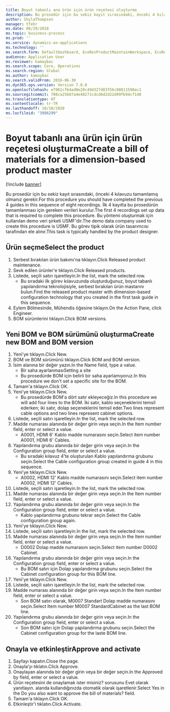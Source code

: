 ```yaml
---
title: Boyut tabanlı ana ürün için ürün reçetesi oluşturma
description: Bu prosedür için bu sekiz kayıt sırasındaki, önceki 4 kılavuzu tamamlamış olmanız gerekir.
author: ShylaThompson
manager: tfehr
ms.date: 08/29/2018
ms.topic: business-process
ms.prod: ''
ms.service: dynamics-ax-applications
ms.technology: ''
ms.search.form: DefaultDashboard, EcoResProductMaintainWorkspace, EcoResProductOpenCasesFormPart, EcoResProductDetailsExtended, BOMConsistOf, BOMTable, InventItemIdLookupSimple, HcmWorkerLookUp
audience: Application User
ms.reviewer: kamaybac
ms.search.scope: Core, Operations
ms.search.region: Global
ms.author: kamaybac
ms.search.validFrom: 2016-06-30
ms.dyn365.ops.version: Version 7.0.0
ms.openlocfilehash: e7961cfb4ad0e20c49d327d83f56c08811598ac1
ms.sourcegitcommit: 708ca25687a4e48271cdcd6d2d22d99fb94cf140
ms.translationtype: HT
ms.contentlocale: tr-TR
ms.lasthandoff: 10/10/2020
ms.locfileid: "3986299"
---
```

# <a name="create-a-bill-of-materials-for-a-dimension-based-product-master"></a><span data-ttu-id="583e7-103">Boyut tabanlı ana ürün için ürün reçetesi oluşturma</span><span class="sxs-lookup"><span data-stu-id="583e7-103">Create a bill of materials for a dimension-based product master</span></span>

[!include [banner](../../includes/banner.md)]

<span data-ttu-id="583e7-104">Bu prosedür için bu sekiz kayıt sırasındaki, önceki 4 kılavuzu tamamlamış olmanız gerekir.</span><span class="sxs-lookup"><span data-stu-id="583e7-104">For this procedure you should have completed the previous 4 guides in this sequence of eight recordings.</span></span> <span data-ttu-id="583e7-105">İlk 4 kayıtta bu prosedürün tamamlanması için gereken verileri kurulur.</span><span class="sxs-lookup"><span data-stu-id="583e7-105">The first 4 recordings set up data that is required to complete this procedure.</span></span> <span data-ttu-id="583e7-106">Bu yöntemi oluşturmak için kullanılan demo veri şirketi USMF'dir.</span><span class="sxs-lookup"><span data-stu-id="583e7-106">The demo data company used to create this procedure is USMF.</span></span> <span data-ttu-id="583e7-107">Bu görev tipik olarak ürün tasarımcısı tarafından ele alınır.</span><span class="sxs-lookup"><span data-stu-id="583e7-107">This task is typically handled by the product designer.</span></span>


## <a name="select-the-product"></a><span data-ttu-id="583e7-108">Ürün seçme</span><span class="sxs-lookup"><span data-stu-id="583e7-108">Select the product</span></span>
1. <span data-ttu-id="583e7-109">Serbest bırakılan ürün bakımı'na tıklayın.</span><span class="sxs-lookup"><span data-stu-id="583e7-109">Click Released product maintenance.</span></span>
2. <span data-ttu-id="583e7-110">Sevk edilen ürünler'e tıklayın.</span><span class="sxs-lookup"><span data-stu-id="583e7-110">Click Released products.</span></span>
3. <span data-ttu-id="583e7-111">Listede, seçili satırı işaretleyin.</span><span class="sxs-lookup"><span data-stu-id="583e7-111">In the list, mark the selected row.</span></span>
    * <span data-ttu-id="583e7-112">Bu sıradaki ilk görev kılavuzunda oluşturduğunuz, boyut tabanlı yapılandırma teknolojisiyle, serbest bırakılan ürün mastarını bulun.</span><span class="sxs-lookup"><span data-stu-id="583e7-112">Find the released product master with dimension-based configuration technology that you created in the first task guide in this sequence.</span></span>  
4. <span data-ttu-id="583e7-113">Eylem Bölmesinde, Mühendis öğesine tıklayın.</span><span class="sxs-lookup"><span data-stu-id="583e7-113">On the Action Pane, click Engineer.</span></span>
5. <span data-ttu-id="583e7-114">BOM sürümlerini tıklayın.</span><span class="sxs-lookup"><span data-stu-id="583e7-114">Click BOM versions.</span></span>

## <a name="create-new-bom-and-bom-version"></a><span data-ttu-id="583e7-115">Yeni BOM ve BOM sürümünü oluşturma</span><span class="sxs-lookup"><span data-stu-id="583e7-115">Create new BOM and BOM version</span></span>
1. <span data-ttu-id="583e7-116">Yeni'ye tıklayın.</span><span class="sxs-lookup"><span data-stu-id="583e7-116">Click New.</span></span>
2. <span data-ttu-id="583e7-117">BOM ve BOM sürümünü tıklayın.</span><span class="sxs-lookup"><span data-stu-id="583e7-117">Click BOM and BOM version.</span></span>
3. <span data-ttu-id="583e7-118">İsim alanına bir değer yazın.</span><span class="sxs-lookup"><span data-stu-id="583e7-118">In the Name field, type a value.</span></span>
    * <span data-ttu-id="583e7-119">Bir saha ayarlanması</span><span class="sxs-lookup"><span data-stu-id="583e7-119">Setting a site</span></span>  
    * <span data-ttu-id="583e7-120">Bu prosedürde BOM için belirli bir saha ayarlamıyoruz.</span><span class="sxs-lookup"><span data-stu-id="583e7-120">In this procedure we don't set a specific site for the BOM.</span></span>  
4. <span data-ttu-id="583e7-121">Tamam'a tıklayın.</span><span class="sxs-lookup"><span data-stu-id="583e7-121">Click OK.</span></span>
5. <span data-ttu-id="583e7-122">Yeni'ye tıklayın.</span><span class="sxs-lookup"><span data-stu-id="583e7-122">Click New.</span></span>
    * <span data-ttu-id="583e7-123">Bu prosedürde BOM'a dört satır ekleyeceğiz.</span><span class="sxs-lookup"><span data-stu-id="583e7-123">In this procedure we will add four lines to the BOM.</span></span> <span data-ttu-id="583e7-124">İki satır, kablo seçeneklerini temsil ederken; iki satır, dolap seçeneklerini temsil eder.</span><span class="sxs-lookup"><span data-stu-id="583e7-124">Two lines represent cable options and two lines represent cabinet options.</span></span>  
6. <span data-ttu-id="583e7-125">Listede, seçili satırı işaretleyin.</span><span class="sxs-lookup"><span data-stu-id="583e7-125">In the list, mark the selected row.</span></span>
7. <span data-ttu-id="583e7-126">Madde numarası alanında bir değer girin veya seçin.</span><span class="sxs-lookup"><span data-stu-id="583e7-126">In the Item number field, enter or select a value.</span></span>
    * <span data-ttu-id="583e7-127">A0001, HDMI 6' Kablo madde numarasını seçin.</span><span class="sxs-lookup"><span data-stu-id="583e7-127">Select item number A0001, HDMI 6' Cables.</span></span>  
8. <span data-ttu-id="583e7-128">Yapılandırma grubu alanında bir değer girin veya seçin.</span><span class="sxs-lookup"><span data-stu-id="583e7-128">In the Configuration group field, enter or select a value.</span></span>
    * <span data-ttu-id="583e7-129">Bu sıradaki kılavuz 4'te oluşturulan Kablo yapılandırma grubunu seçin.</span><span class="sxs-lookup"><span data-stu-id="583e7-129">Select the Cable configuration group created in guide 4 in this sequence.</span></span>  
9. <span data-ttu-id="583e7-130">Yeni'ye tıklayın.</span><span class="sxs-lookup"><span data-stu-id="583e7-130">Click New.</span></span>
    * <span data-ttu-id="583e7-131">A0002, HDMI 12' Kablo madde numarasını seçin.</span><span class="sxs-lookup"><span data-stu-id="583e7-131">Select item number A0002, HDMI 12' Cables.</span></span>  
10. <span data-ttu-id="583e7-132">Listede, seçili satırı işaretleyin.</span><span class="sxs-lookup"><span data-stu-id="583e7-132">In the list, mark the selected row.</span></span>
11. <span data-ttu-id="583e7-133">Madde numarası alanında bir değer girin veya seçin.</span><span class="sxs-lookup"><span data-stu-id="583e7-133">In the Item number field, enter or select a value.</span></span>
12. <span data-ttu-id="583e7-134">Yapılandırma grubu alanında bir değer girin veya seçin.</span><span class="sxs-lookup"><span data-stu-id="583e7-134">In the Configuration group field, enter or select a value.</span></span>
    * <span data-ttu-id="583e7-135">Kablo yapılandırma grubunu tekrar seçin.</span><span class="sxs-lookup"><span data-stu-id="583e7-135">Select the Cable configuration group again.</span></span>  
13. <span data-ttu-id="583e7-136">Yeni'ye tıklayın.</span><span class="sxs-lookup"><span data-stu-id="583e7-136">Click New.</span></span>
14. <span data-ttu-id="583e7-137">Listede, seçili satırı işaretleyin.</span><span class="sxs-lookup"><span data-stu-id="583e7-137">In the list, mark the selected row.</span></span>
15. <span data-ttu-id="583e7-138">Madde numarası alanında bir değer girin veya seçin.</span><span class="sxs-lookup"><span data-stu-id="583e7-138">In the Item number field, enter or select a value.</span></span>
    * <span data-ttu-id="583e7-139">D0002 Dolap madde numarasını seçin.</span><span class="sxs-lookup"><span data-stu-id="583e7-139">Select item number D0002 Cabinet.</span></span>  
16. <span data-ttu-id="583e7-140">Yapılandırma grubu alanında bir değer girin veya seçin.</span><span class="sxs-lookup"><span data-stu-id="583e7-140">In the Configuration group field, enter or select a value.</span></span>
    * <span data-ttu-id="583e7-141">Bu BOM satırı için Dolap yapılandırma grubunu seçin.</span><span class="sxs-lookup"><span data-stu-id="583e7-141">Select the Cabinet configuration group for this BOM line.</span></span>  
17. <span data-ttu-id="583e7-142">Yeni'ye tıklayın.</span><span class="sxs-lookup"><span data-stu-id="583e7-142">Click New.</span></span>
18. <span data-ttu-id="583e7-143">Listede, seçili satırı işaretleyin.</span><span class="sxs-lookup"><span data-stu-id="583e7-143">In the list, mark the selected row.</span></span>
19. <span data-ttu-id="583e7-144">Madde numarası alanında bir değer girin veya seçin.</span><span class="sxs-lookup"><span data-stu-id="583e7-144">In the Item number field, enter or select a value.</span></span>
    * <span data-ttu-id="583e7-145">Son BOM satırı olarak, M0007 Standart Dolap madde numarasını seçin.</span><span class="sxs-lookup"><span data-stu-id="583e7-145">Select Item number M0007 StandardCabinet as the last BOM line.</span></span>  
20. <span data-ttu-id="583e7-146">Yapılandırma grubu alanında bir değer girin veya seçin.</span><span class="sxs-lookup"><span data-stu-id="583e7-146">In the Configuration group field, enter or select a value.</span></span>
    * <span data-ttu-id="583e7-147">Son BOM satırı için Dolap yapılandırma grubunu seçin.</span><span class="sxs-lookup"><span data-stu-id="583e7-147">Select the Cabinet configuration group for the laste BOM line.</span></span>  

## <a name="approve-and-activate"></a><span data-ttu-id="583e7-148">Onayla ve etkinleştir</span><span class="sxs-lookup"><span data-stu-id="583e7-148">Approve and activate</span></span>
1. <span data-ttu-id="583e7-149">Sayfayı kapatın.</span><span class="sxs-lookup"><span data-stu-id="583e7-149">Close the page.</span></span>
2. <span data-ttu-id="583e7-150">Onayla’yı tıklatın.</span><span class="sxs-lookup"><span data-stu-id="583e7-150">Click Approve.</span></span>
3. <span data-ttu-id="583e7-151">Onaylayan alanında bir değer girin veya bir değer seçin.</span><span class="sxs-lookup"><span data-stu-id="583e7-151">In the Approved by field, enter or select a value.</span></span>
4. <span data-ttu-id="583e7-152">Ürün reçetesini de onaylamak ister misiniz? sorusunu Evet olarak yanıtlayın. alanda kullandığınızda otomatik olarak işaretlenir.</span><span class="sxs-lookup"><span data-stu-id="583e7-152">Select Yes in the Do you also want to approve the bill of materials? field.</span></span>
5. <span data-ttu-id="583e7-153">Tamam'a tıklayın.</span><span class="sxs-lookup"><span data-stu-id="583e7-153">Click OK.</span></span>
6. <span data-ttu-id="583e7-154">Etkinleştir'i tıklatın.</span><span class="sxs-lookup"><span data-stu-id="583e7-154">Click Activate.</span></span>

